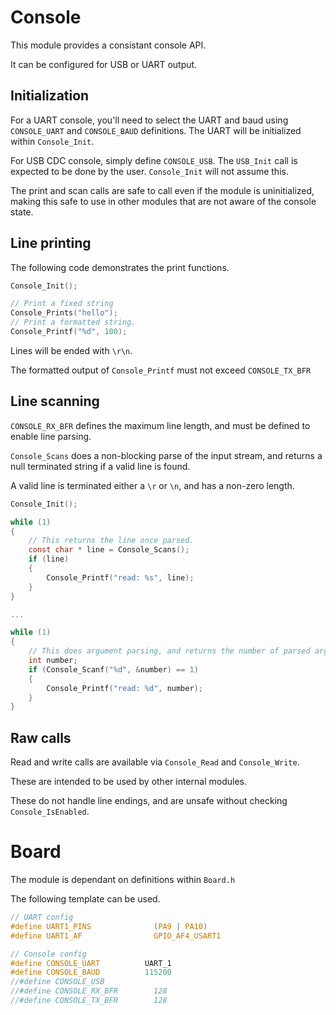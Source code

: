 # Console

This module provides a consistant console API.

It can be configured for USB or UART output.

## Initialization

For a UART console, you'll need to select the UART and baud using `CONSOLE_UART` and `CONSOLE_BAUD` definitions. The UART will be initialized within `Console_Init`.

For USB CDC console, simply define `CONSOLE_USB`. The `USB_Init` call is expected to be done by the user. `Console_Init` will not assume this.

The print and scan calls are safe to call even if the module is uninitialized, making this safe to use in other modules that are not aware of the console state.

## Line printing

The following code demonstrates the print functions.

```C
Console_Init();

// Print a fixed string
Console_Prints("hello");
// Print a formatted string.
Console_Printf("%d", 100);
```

Lines will be ended with `\r\n`.

The formatted output of `Console_Printf` must not exceed `CONSOLE_TX_BFR`

## Line scanning

`CONSOLE_RX_BFR` defines the maximum line length, and must be defined to enable line parsing.

`Console_Scans` does a non-blocking parse of the input stream, and returns a null terminated string if a valid line is found.

A valid line is terminated either a `\r` or `\n`, and has a non-zero length.

```C
Console_Init();

while (1)
{
    // This returns the line once parsed.
    const char * line = Console_Scans();
    if (line)
    {
        Console_Printf("read: %s", line);
    }
}

...

while (1)
{
    // This does argument parsing, and returns the number of parsed arguments.
    int number;
    if (Console_Scanf("%d", &number) == 1)
    {
        Console_Printf("read: %d", number);
    }
}

```

## Raw calls

Read and write calls are available via `Console_Read` and `Console_Write`.

These are intended to be used by other internal modules.

These do not handle line endings, and are unsafe without checking `Console_IsEnabled`.

# Board

The module is dependant on  definitions within `Board.h`

The following template can be used.

```C
// UART config
#define UART1_PINS	 		    (PA9 | PA10)
#define UART1_AF		 	    GPIO_AF4_USART1

// Console config
#define CONSOLE_UART          UART_1
#define CONSOLE_BAUD          115200
//#define CONSOLE_USB
//#define CONSOLE_RX_BFR        128
//#define CONSOLE_TX_BFR        128
```